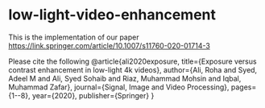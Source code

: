 # low-light-video-enhancement

This is the implementation of our paper https://link.springer.com/article/10.1007/s11760-020-01714-3

Please cite the following
@article{ali2020exposure,
  title={Exposure versus contrast enhancement in low-light 4k videos},
  author={Ali, Roha and Syed, Adeel M and Ali, Syed Sohaib and Riaz, Muhammad Mohsin and Iqbal, Muhammad Zafar},
  journal={Signal, Image and Video Processing},
  pages={1--8},
  year={2020},
  publisher={Springer}
}
